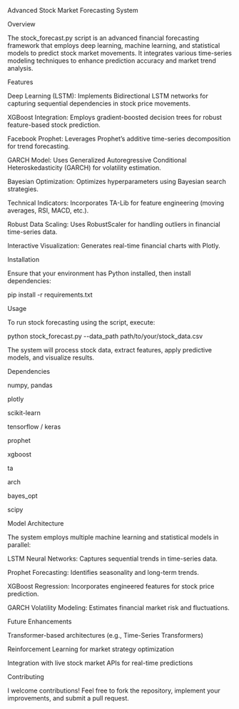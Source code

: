 Advanced Stock Market Forecasting System

Overview

The stock_forecast.py script is an advanced financial forecasting framework that employs deep learning, machine learning, and statistical models to predict stock market movements. It integrates various time-series modeling techniques to enhance prediction accuracy and market trend analysis.

Features

Deep Learning (LSTM): Implements Bidirectional LSTM networks for capturing sequential dependencies in stock price movements.

XGBoost Integration: Employs gradient-boosted decision trees for robust feature-based stock prediction.

Facebook Prophet: Leverages Prophet’s additive time-series decomposition for trend forecasting.

GARCH Model: Uses Generalized Autoregressive Conditional Heteroskedasticity (GARCH) for volatility estimation.

Bayesian Optimization: Optimizes hyperparameters using Bayesian search strategies.

Technical Indicators: Incorporates TA-Lib for feature engineering (moving averages, RSI, MACD, etc.).

Robust Data Scaling: Uses RobustScaler for handling outliers in financial time-series data.

Interactive Visualization: Generates real-time financial charts with Plotly.

Installation

Ensure that your environment has Python installed, then install dependencies:

pip install -r requirements.txt

Usage

To run stock forecasting using the script, execute:

python stock_forecast.py --data_path path/to/your/stock_data.csv

The system will process stock data, extract features, apply predictive models, and visualize results.

Dependencies

numpy, pandas

plotly

scikit-learn

tensorflow / keras

prophet

xgboost

ta

arch

bayes_opt

scipy

Model Architecture

The system employs multiple machine learning and statistical models in parallel:

LSTM Neural Networks: Captures sequential trends in time-series data.

Prophet Forecasting: Identifies seasonality and long-term trends.

XGBoost Regression: Incorporates engineered features for stock price prediction.

GARCH Volatility Modeling: Estimates financial market risk and fluctuations.

Future Enhancements

Transformer-based architectures (e.g., Time-Series Transformers)

Reinforcement Learning for market strategy optimization

Integration with live stock market APIs for real-time predictions

Contributing

I welcome contributions! Feel free to fork the repository, implement your improvements, and submit a pull request.
